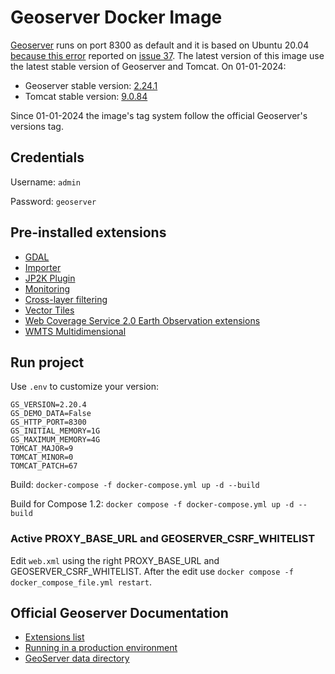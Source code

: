 # Geoserver Docker Image

[Geoserver](https://geoserver.org/) runs on port 8300 as default and it is based on Ubuntu 20.04 [because this error](https://stackoverflow.com/questions/76913667/unable-to-locate-package-libgdal-java) reported on [issue 37](https://github.com/MaxDragonheart/docker-geoserver/issues/37). The latest version of this image use the latest stable version of Geoserver and Tomcat.
On 01-01-2024:

- Geoserver stable version: [2.24.1](https://geoserver.org/download/)
- Tomcat stable version: [9.0.84](https://dlcdn.apache.org/tomcat/)

Since 01-01-2024 the image's tag system follow the official Geoserver's versions tag.

## Credentials

Username: `admin`

Password: `geoserver`

## Pre-installed extensions

- [GDAL](https://docs.geoserver.org/stable/en/user/data/raster/gdal.html)
- [Importer](https://docs.geoserver.org/latest/en/user/extensions/importer/index.html)
- [JP2K Plugin](https://docs.geoserver.org/latest/en/user/extensions/jp2k/index.html)
- [Monitoring](https://docs.geoserver.org/latest/en/user/extensions/jp2k/index.html)
- [Cross-layer filtering](https://docs.geoserver.org/latest/en/user/extensions/querylayer/index.html)
- [Vector Tiles](https://docs.geoserver.org/latest/en/user/extensions/vectortiles/index.html)
- [Web Coverage Service 2.0 Earth Observation extensions](https://docs.geoserver.org/latest/en/user/extensions/wcs20eo/index.html)
- [WMTS Multidimensional](https://docs.geoserver.org/latest/en/user/extensions/wmts-multidimensional/install.html)

## Run project
Use `.env` to customize your version:
```
GS_VERSION=2.20.4
GS_DEMO_DATA=False
GS_HTTP_PORT=8300
GS_INITIAL_MEMORY=1G
GS_MAXIMUM_MEMORY=4G
TOMCAT_MAJOR=9
TOMCAT_MINOR=0
TOMCAT_PATCH=67
```

Build: `docker-compose -f docker-compose.yml up -d --build`

Build for Compose 1.2: `docker compose -f docker-compose.yml up -d --build`

### Active PROXY_BASE_URL and GEOSERVER_CSRF_WHITELIST
Edit `web.xml` using the right PROXY_BASE_URL and GEOSERVER_CSRF_WHITELIST. After the edit use `docker compose -f docker_compose_file.yml restart`.

## Official Geoserver Documentation
- [Extensions list](https://docs.geoserver.org/latest/en/user/extensions/index.html#extensions)
- [Running in a production environment](https://docs.geoserver.org/latest/en/user/production/index.html#production)
- [GeoServer data directory](https://docs.geoserver.org/latest/en/user/datadirectory/index.html#datadir)
